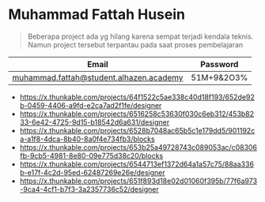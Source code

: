 # Muhammad Fattah Husein 

>Beberapa project ada yg hilang karena sempat terjadi kendala teknis. Namun project tersebut terpantau pada saat proses pembelajaran

|Email|Password|
|---|---|
|muhammad.fattah@student.alhazen.academy|51M+9&2O3%|

- https://x.thunkable.com/projects/64f1522c5ae338c40d18f193/652de92b-0459-4406-a9fd-e2ca7ad2f1fe/designer
- https://x.thunkable.com/projects/6516258c53630f030c6eb312/453b8233-6e42-4725-9d15-b18542d6a631/designer
- https://x.thunkable.com/projects/6528b7048ac65b5c1e179dd5/901192ca-a1f8-4dca-8b40-8a0f4e734fb3/blocks
- https://x.thunkable.com/projects/653b25a49728743c089053ac/c08306fb-9cb5-4981-8e80-09e775d38c20/blocks
- https://x.thunkable.com/projects/6544713ef1372d64a1a57c75/88aa336b-e17f-4c2d-95ed-62487269e26e/designer
- https://x.thunkable.com/projects/651f893d18e02d01060f395b/77f6a973-9ca4-4cf1-b7f3-3a2357736c52/designer